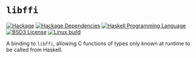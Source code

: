 # `libffi`
[![Hackage](https://img.shields.io/hackage/v/libffi.svg)][Hackage: libffi]
[![Hackage Dependencies](https://img.shields.io/hackage-deps/v/libffi.svg)](http://packdeps.haskellers.com/reverse/libffi)
[![Haskell Programming Language](https://img.shields.io/badge/language-Haskell-blue.svg)][Haskell.org]
[![BSD3 License](http://img.shields.io/badge/license-BSD3-brightgreen.svg)][tl;dr Legal: BSD3]
[![Linux build](https://github.com/remiturk/libffi/workflows/Haskell-CI/badge.svg)](https://github.com/remiturk/libffi/actions?query=workflow%3AHaskell-CI)

[Hackage: libffi]:
  http://hackage.haskell.org/package/libffi
  "libffi package on Hackage"
[Haskell.org]:
  http://www.haskell.org
  "The Haskell Programming Language"
[tl;dr Legal: BSD3]:
  https://tldrlegal.com/license/bsd-3-clause-license-%28revised%29
  "BSD 3-Clause License (Revised)"

A binding to `libffi`, allowing C functions of types only known at runtime to be called from Haskell.
